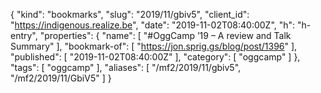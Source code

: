{
  "kind": "bookmarks",
  "slug": "2019/11/gbiv5",
  "client_id": "https://indigenous.realize.be",
  "date": "2019-11-02T08:40:00Z",
  "h": "h-entry",
  "properties": {
    "name": [
      "#OggCamp ’19 – A review and Talk Summary"
    ],
    "bookmark-of": [
      "https://jon.sprig.gs/blog/post/1396"
    ],
    "published": [
      "2019-11-02T08:40:00Z"
    ],
    "category": [
      "oggcamp"
    ]
  },
  "tags": [
    "oggcamp"
  ],
  "aliases": [
    "/mf2/2019/11/gbiv5",
    "/mf2/2019/11/GbiV5"
  ]
}
